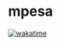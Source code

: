 # mpesa

[![wakatime](https://wakatime.com/badge/user/c0415d5e-ba84-4eb2-aa6d-1ada4d368a86/project/2849c6ee-6656-499d-98ba-f753f15aa35c.svg)](https://wakatime.com/badge/user/c0415d5e-ba84-4eb2-aa6d-1ada4d368a86/project/2849c6ee-6656-499d-98ba-f753f15aa35c)
